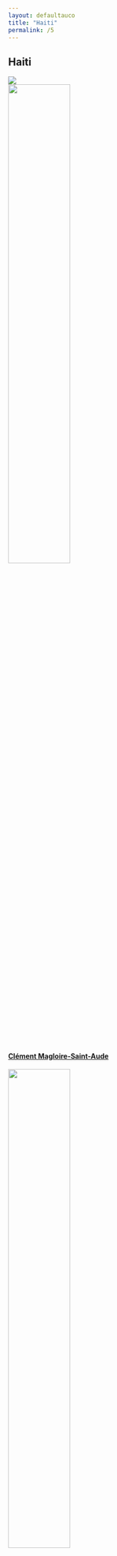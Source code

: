 ```yaml
---
layout: defaultauco
title: "Haiti"
permalink: /5
---
```

<div class="container-0">
    <div class="container-title">
        <span class="country"><h2>Haiti</h2></span>
        <div class="photo-co">
          <img src="https://www.worldatlas.com/r/w960-q80/upload/68/8d/9b/ht-01.png" >
    </div>
</div>
<!-- partial:index.partial.html -->
<div class="container">
  <div class="timeline clearfix">
  <div class="vertical-line">
 <div id="post-1" class="vesti-col timeline-post">
   <div class="vesti-content-wrapper">
     <div class="photo">
       <img src="https://i2.wp.com/lequotidiennews.org/wp-content/uploads/2022/07/download-8.jpg?fit=189%2C266&ssl=1" width="50%" height="50%" >
       <div class="vesti-date-wrapper">
         <div class="vesti-date">
         </div>
       </div>
     </div>
     <div class="vesti-desc">
       <a class="desc-a" href="#">
         <h4><a href="/cmagloiresaintaude">Clément Magloire-Saint-Aude</a></h4>
       </a>
     </div>
   </div>
 </div>
  <div id="post-2" class="vesti-col timeline-post">
   <div class="vesti-content-wrapper">
     <div class="photo">
       <img src="https://www.themoviedb.org/t/p/w300_and_h450_bestv2/51eqwgSUY6hCNjYL8HpFtsGu5ii.jpg" width="50%" height="50%" >
       <div class="vesti-date-wrapper">
         <div class="vesti-date">
         </div>
       </div>
     </div>
     <div class="vesti-desc">
       <a class="desc-a" href="#">
         <h4><a href="/dlaferriere">Dany Laferrière</a></h4>
       </a>
     </div>
   </div>
 </div>
  <div id="post-3" class="vesti-col timeline-post">
   <div class="vesti-content-wrapper">
     <div class="photo">
       <img src="https://i0.wp.com/twodropsofink.com/wp-content/uploads/2020/03/dimitry-.jpeg?resize=380%2C450&ssl=1" width="50%" height="50%" >
       <div class="vesti-date-wrapper">
         <div class="vesti-date">
         </div>
       </div>
     </div>
     <div class="vesti-desc">
       <a class="desc-a" href="#">
         <h4><a href="/deleger">Dimitry Elias Léger</a></h4>
       </a>
     </div>
   </div>
 </div>
  <div id="post-4" class="vesti-col timeline-post">
   <div class="vesti-content-wrapper">
     <div class="photo">
       <img src="http://ile-en-ile.org/wp-content/uploads/2004/02/saint-amand.jpg" width="50%" height="50%" >
       <div class="vesti-date-wrapper">
         <div class="vesti-date">
         </div>
       </div>
     </div>
     <div class="vesti-desc">
       <a class="desc-a" href="#">
         <h4><a href="/esaintamand">Edris Saint-Amand</a></h4>
       </a>
     </div>
   </div>
 </div>
  <div id="post-5" class="vesti-col timeline-post">
   <div class="vesti-content-wrapper">
     <div class="photo">
       <img src="https://images-na.ssl-images-amazon.com/images/I/61Gs1ueVi5L._UY200_.jpg" width="50%" height="50%" >
       <div class="vesti-date-wrapper">
         <div class="vesti-date">
         </div>
       </div>
     </div>
     <div class="vesti-desc">
       <a class="desc-a" href="#">
         <h4><a href="/eaugustave">Elsie Augustave</a></h4>
       </a>
     </div>
   </div>
 </div>
  <div id="post-6" class="vesti-col timeline-post">
   <div class="vesti-content-wrapper">
     <div class="photo">
       <img src="https://images.squarespace-cdn.com/content/v1/5da756336e99da3c1206e959/1571256170797-QXUUR25FX3UF6TL7PNDG/Francesca+Momplaisir_8503.jpg?format=750w" width="50%" height="50%" >
       <div class="vesti-date-wrapper">
         <div class="vesti-date">
         </div>
       </div>
     </div>
     <div class="vesti-desc">
       <a class="desc-a" href="#">
         <h4><a href="/fmomplaisi">Francesca Momplaisi</a></h4>
       </a>
     </div>
   </div>
 </div>
  <div id="post-7" class="vesti-col timeline-post">
   <div class="vesti-content-wrapper">
     <div class="photo">
       <img src="https://cdnsecakmi.kaltura.com/p/1332041/sp/133204100/thumbnail/entry_id/0_zx9c2he0/version/100021/width/412/height/248" width="70%" height="70%" >
       <div class="vesti-date-wrapper">
         <div class="vesti-date">
         </div>
       </div>
     </div>
     <div class="vesti-desc">
       <a class="desc-a" href="#">
         <h4><a href="/fwainwright">Frantz Wainwright</a></h4>
       </a>
     </div>
   </div>
 </div>
  <div id="post-8" class="vesti-col timeline-post">
   <div class="vesti-content-wrapper">
     <div class="photo">
       <img src="https://substackcdn.com/image/fetch/f_auto,q_auto:good,fl_progressive:steep/https%3A%2F%2Fbucketeer-e05bbc84-baa3-437e-9518-adb32be77984.s3.amazonaws.com%2Fpublic%2Fimages%2Fe2053314-55aa-4850-beb4-93fc1051c039_300x387.jpeg" width="60%" height="60%" >
       <div class="vesti-date-wrapper">
         <div class="vesti-date">
         </div>
       </div>
     </div>
     <div class="vesti-desc">
       <a class="desc-a" href="#">
         <h4><a href="/fmarcelin">Frédéric Marcelin</a></h4>
       </a>
     </div>
   </div>
 </div>
  <div id="post-9" class="vesti-col timeline-post">
   <div class="vesti-content-wrapper">
     <div class="photo">
       <img src="https://upload.wikimedia.org/wikipedia/commons/thumb/3/30/Georges_Sylvain-1909.jpg/640px-Georges_Sylvain-1909.jpg" width="70%" height="70%" >
       <div class="vesti-date-wrapper">
         <div class="vesti-date">
         </div>
       </div>
     </div>
     <div class="vesti-desc">
       <a class="desc-a" href="#">
         <h4><a href="/gsylvain">Georges Sylvain</a></h4>
       </a>
     </div>
   </div>
 </div>
  <div id="post-10" class="vesti-col timeline-post">
   <div class="vesti-content-wrapper">
     <div class="photo">
       <img src="https://t4.ftcdn.net/jpg/03/40/12/49/360_F_340124934_bz3pQTLrdFpH92ekknuaTHy8JuXgG7fi.jpg" width="70%" height="70%" >
       <div class="vesti-date-wrapper">
         <div class="vesti-date">
         </div>
       </div>
     </div>
     <div class="vesti-desc">
       <a class="desc-a" href="#">
         <h4><a href="/htrouillot">Henock Trouillot</a></h4>
       </a>
     </div>
   </div>
 </div>
  <div id="post-11" class="vesti-col timeline-post">
   <div class="vesti-content-wrapper">
     <div class="photo">
       <img src="https://upload.wikimedia.org/wikipedia/commons/thumb/e/eb/Ida_Faubert.jpg/220px-Ida_Faubert.jpg" width="70%" height="70%" >
       <div class="vesti-date-wrapper">
         <div class="vesti-date">
         </div>
       </div>
     </div>
     <div class="vesti-desc">
       <a class="desc-a" href="#">
         <h4><a href="/ifaubert">Ida Faubert</a></h4>
       </a>
     </div>
   </div>
 </div>
  <div id="post-12" class="vesti-col timeline-post">
   <div class="vesti-content-wrapper">
     <div class="photo">
       <img src="http://4.bp.blogspot.com/-PssCtR4JpN4/VWwKSAratSI/AAAAAAAAElc/bl20LKh1OlY/s640/Crop.jpg" width="70%" height="70%" >
       <div class="vesti-date-wrapper">
         <div class="vesti-date">
         </div>
       </div>
     </div>
     <div class="vesti-desc">
       <a class="desc-a" href="#">
         <h4><a href="/jlaroche">Jacques Laroche</a></h4>
       </a>
     </div>
   </div>
 </div>
  <div id="post-13" class="vesti-col timeline-post">
   <div class="vesti-content-wrapper">
     <div class="photo">
       <img src="https://upload.wikimedia.org/wikipedia/commons/4/45/Jacquess_Roumain.jpeg" width="50%" height="50%" >
       <div class="vesti-date-wrapper">
         <div class="vesti-date">
         </div>
       </div>
     </div>
     <div class="vesti-desc">
       <a class="desc-a" href="#">
         <h4><a href="/jroumain">Jacques Roumain</a></h4>
       </a>
     </div>
   </div>
 </div>
    <div id="post-14" class="vesti-col timeline-post">
      <div class="vesti-content-wrapper">
        <div class="photo">
          <img src="http://ile-en-ile.org/wp-content/uploads/2004/02/dominique.jpg">
          <div class="vesti-date-wrapper">
            <div class="vesti-date">
            </div>
          </div>
        </div>
        <div class="vesti-desc">
          <a class="desc-a" href="#">
            <h4><a href="/jdominique">Jan J Dominique</a></h4>
          </a>
        </div>
      </div>
    </div>
     <div id="post-15" class="vesti-col timeline-post">
      <div class="vesti-content-wrapper">
        <div class="photo">
          <img src="https://racespaceplace.files.wordpress.com/2020/08/jean-au-studio.jpg" width="70%">
          <div class="vesti-date-wrapper">
            <div class="vesti-date">
            </div>
          </div>
        </div>
        <div class="vesti-desc">
          <a class="desc-a" href="#">
            <h4><a href="/jcasimir">Jean Casimir</a></h4>
          </a>
        </div>
      </div>
    </div>
<div id="post-16" class="vesti-col timeline-post">
      <div class="vesti-content-wrapper">
        <div class="photo">
          <img src="https://www.katiadulysse.com/wp-content/uploads/2018/08/Katia1-001-e1614293010493-1024x784.jpg" width="70%">
          <div class="vesti-date-wrapper">
            <div class="vesti-date">
            </div>
          </div>
        </div>
        <div class="vesti-desc">
          <a class="desc-a" href="#">
            <h4><a href="/kdulysse">Katia D. Ulysse</a></h4>
          </a>
        </div>
      </div>
    </div>
<div id="post-17" class="vesti-col timeline-post">
      <div class="vesti-content-wrapper">
        <div class="photo">
          <img src="http://www.littafcar.org/wp-content/uploads/persons/p28-kettly_mars-300x200280x186.jpg" width="70%">
          <div class="vesti-date-wrapper">
            <div class="vesti-date">
            </div>
          </div>
        </div>
        <div class="vesti-desc">
          <a class="desc-a" href="#">
            <h4><a href="/kmars">Kettly Mars</a></h4>
          </a>
        </div>
      </div>
    </div>
<div id="post-18" class="vesti-col timeline-post">
      <div class="vesti-content-wrapper">
        <div class="photo">
          <img src="https://knightfoundation.org/wp-content/uploads/2019/06/elle1_3.jpg?w=800" width="70%">
          <div class="vesti-date-wrapper">
            <div class="vesti-date">
            </div>
          </div>
        </div>
        <div class="vesti-desc">
          <a class="desc-a" href="#">
            <h4><a href="/lmoise">Lenelle Moise</a></h4>
          </a>
        </div>
      </div>
    </div>
<div id="post-19" class="vesti-col timeline-post">
      <div class="vesti-content-wrapper">
        <div class="photo">
          <img src="https://images.squarespace-cdn.com/content/v1/54ef4a93e4b01b969d320540/1590707857058-HPZGZRF7HOLEED9TITQY/Louis-Philippe+Dalembert+%C2%A9+Olivier+Dion.jpg" width="70%">
          <div class="vesti-date-wrapper">
            <div class="vesti-date">
            </div>
          </div>
        </div>
        <div class="vesti-desc">
          <a class="desc-a" href="#">
            <h4><a href="/lphillipedalembert">Louis-Philippe Dalembert</a></h4>
          </a>
        </div>
      </div>
    </div>
<div id="post-20" class="vesti-col timeline-post">
      <div class="vesti-content-wrapper">
        <div class="photo">
          <img src="https://aalbc.com/author-photos/Marie-Arnold.jpg" width="70%">
          <div class="vesti-date-wrapper">
            <div class="vesti-date">
            </div>
          </div>
        </div>
        <div class="vesti-desc">
          <a class="desc-a" href="#">
            <h4><a href="/marnold">Marie Arnold</a></h4>
          </a>
        </div>
      </div>
    </div>
<div id="post-21" class="vesti-col timeline-post">
      <div class="vesti-content-wrapper">
        <div class="photo">
          <img src="https://www.bibliothequedesameriques.com/sites/default/files/portrait-auteure-marie_celie_agnant-accueil.jpg?fid=1630" width="70%">
          <div class="vesti-date-wrapper">
            <div class="vesti-date">
            </div>
          </div>
        </div>
        <div class="vesti-desc">
          <a class="desc-a" href="#">
            <h4><a href="/mcélieagnant">Marie Célie Agnant</a></h4>
          </a>
        </div>
      </div>
    </div>
<div id="post-22" class="vesti-col timeline-post">
      <div class="vesti-content-wrapper">
        <div class="photo">
          <img src="https://www.miamibookfair.com/wp-content/uploads/2017/04/Heurtelou.jpg" width="70%">
          <div class="vesti-date-wrapper">
            <div class="vesti-date">
            </div>
          </div>
        </div>
        <div class="vesti-desc">
          <a class="desc-a" href="#">
            <h4><a href="/mheurtelou">Maude Heurtelou</a></h4>
          </a>
        </div>
      </div>
    </div>
<div id="post-23" class="vesti-col timeline-post">
      <div class="vesti-content-wrapper">
        <div class="photo">
          <img src="https://images.findagrave.com/photos250/photos/2019/161/197446636_537f1bd1-cbea-4ff5-8405-23ee9ff670d3.jpeg" width="70%">
          <div class="vesti-date-wrapper">
            <div class="vesti-date">
            </div>
          </div>
        </div>
        <div class="vesti-desc">
          <a class="desc-a" href="#">
            <h4><a href="/mvchauvet">Marie Vieux Chauvet</a></h4>
          </a>
        </div>
      </div>
    </div>
<div id="post-24" class="vesti-col timeline-post">
      <div class="vesti-content-wrapper">
        <div class="photo">
          <img src="https://i.ytimg.com/vi/vl66R1NpTr0/maxresdefault.jpg" width="70%">
          <div class="vesti-date-wrapper">
            <div class="vesti-date">
            </div>
          </div>
        </div>
        <div class="vesti-desc">
          <a class="desc-a" href="#">
            <h4><a href="/maantoine">Max A.Antoine</a></h4>
          </a>
        </div>
      </div>
    </div>
     <div id="post-25" class="vesti-col timeline-post">
      <div class="vesti-content-wrapper">
        <div class="photo">
          <img src="https://t4.ftcdn.net/jpg/03/40/12/49/360_F_340124934_bz3pQTLrdFpH92ekknuaTHy8JuXgG7fi.jpg" width="70%">
          <div class="vesti-date-wrapper">
            <div class="vesti-date">
            </div>
          </div>
        </div>
        <div class="vesti-desc">
          <a class="desc-a" href="#">
            <h4><a href="/mrigaud">Milo Rigaud</a></h4>
          </a>
        </div>
      </div>
    </div>
    <div id="post-25" class="vesti-col timeline-post">
      <div class="vesti-content-wrapper">
        <div class="photo">
          <img src="https://i.pinimg.com/736x/21/b3/9a/21b39a19aa1724d82a47487972656555--haiti-terre.jpg" width="70%">
          <div class="vesti-date-wrapper">
            <div class="vesti-date">
            </div>
          </div>
        </div>
        <div class="vesti-desc">
          <a class="desc-a" href="#">
            <h4><a href="/mchancy">Myriam J.A Chancy</a></h4>
          </a>
        </div>
      </div>
    </div>
<div id="post-26" class="vesti-col timeline-post">
      <div class="vesti-content-wrapper">
        <div class="photo">
          <img src="https://images.squarespace-cdn.com/content/v1/5fee3e9666132f51ded65b9c/1627583168849-QC8HO0LFLKTEDYIJEA0B/public.jpeg?format=1500w" width="70%">
          <div class="vesti-date-wrapper">
            <div class="vesti-date">
            </div>
          </div>
        </div>
        <div class="vesti-desc">
          <a class="desc-a" href="#">
            <h4><a href="/psylvain">Patrick Sylvain</a></h4>
          </a>
        </div>
      </div>
    </div>
<div id="post-27" class="vesti-col timeline-post">
          <div class="vesti-content-wrapper">
            <div class="photo">
              <img src="https://upload.wikimedia.org/wikipedia/commons/d/d4/Philippe_Thoby-Marcelin.jpg" width="70%">
              <div class="vesti-date-wrapper">
                <div class="vesti-date">
                </div>
              </div>
            </div>
            <div class="vesti-desc">
              <a class="desc-a" href="#">
                <h4><a href="/pthobymarcelin">Philippe Thoby-Marcelin</a></h4>
              </a>
            </div>
          </div>
        </div>
<div id="post-28" class="vesti-col timeline-post">
              <div class="vesti-content-wrapper">
                <div class="photo">
                  <img src="https://t4.ftcdn.net/jpg/03/40/12/49/360_F_340124934_bz3pQTLrdFpH92ekknuaTHy8JuXgG7fi.jpg" width="70%">
                  <div class="vesti-date-wrapper">
                    <div class="vesti-date">
                    </div>
                  </div>
                </div>
                <div class="vesti-desc">
                  <a class="desc-a" href="#">
                    <h4><a href="/pvalentinvastey">Pompée Valentin Vastey</a></h4>
                  </a>
                </div>
              </div>
            </div>
<div id="post-29" class="vesti-col timeline-post">
              <div class="vesti-content-wrapper">
                  <div class="photo">
                    <img src="http://ile-en-ile.org/wp-content/uploads/2021/01/Raoul-Altidor.jpg" width="70%">
                    <div class="vesti-date-wrapper">
                      <div class="vesti-date">
                        </div>
                      </div>
                     </div>
                      <div class="vesti-desc">
                    <a class="desc-a" href="#">
                      <h4><a href="/rbaltidor">Raoul B. Altidor</a></h4>
                    </a>
                </div>
              </div>
            </div>
<div id="post-29" class="vesti-col timeline-post">
              <div class="vesti-content-wrapper">
                  <div class="photo">
              <img src="https://ndbooks.imgix.net/Philoctete_Rene.jpg?auto=format&ch=Width,DPR&fit=crop&h=500&q=95&sat=-100&w=500" width="70%">
                    <div class="vesti-date-wrapper">
                      <div class="vesti-date">
                        </div>
                      </div>
                     </div>
                      <div class="vesti-desc">
                    <a class="desc-a" href="#">
                      <h4><a href="/rphiloctète">René Philoctète</a></h4>
                    </a>
                </div>
              </div>
            </div>
<div id="post-29" class="vesti-col timeline-post">
              <div class="vesti-content-wrapper">
                  <div class="photo">
            <img src="https://www.ccny.cuny.edu/sites/default/files/styles/600px_wide/public/Prof-Dorsinville_14.jpg?itok=k_XUmUyG" width="70%">
                    <div class="vesti-date-wrapper">
                      <div class="vesti-date">
                        </div>
                      </div>
                     </div>
                      <div class="vesti-desc">
                    <a class="desc-a" href="#">
                      <h4><a href="/rdorsinville">Roger Dorsinville</a></h4>
                    </a>
                </div>
              </div>
            </div>
                        
<!-- partial -->
